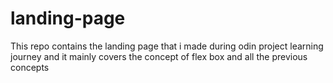 # landing-page
This repo contains the landing page that i made during odin project learning journey and it mainly covers the concept of flex box and all the previous concepts
